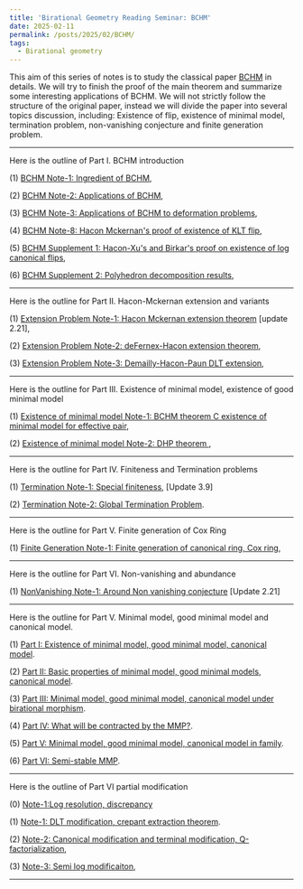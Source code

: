 ```yaml
---
title: 'Birational Geometry Reading Seminar: BCHM'
date: 2025-02-11
permalink: /posts/2025/02/BCHM/
tags:
  - Birational geometry
---
```



This aim of this series of notes is to study the classical paper [BCHM](https://www.ams.org/journals/jams/2010-23-02/S0894-0347-09-00649-3/S0894-0347-09-00649-3.pdf) in details. We will try to finish the proof of the main theorem and summarize some interesting applications of BCHM. We will not strictly follow the structure of the original paper, instead we will divide the paper into several topics discussion, including: Existence of flip, existence of minimal model, termination problem, non-vanishing conjecture and finite generation problem. 




---

Here is the outline of Part I. BCHM introduction

(1) [BCHM Note-1: Ingredient of BCHM](https://yilimath.github.io/files/Birational/BCHM/BCHMOverview.pdf),

(2) [BCHM Note-2: Applications of BCHM](https://yilimath.github.io/files/Birational/BCHM/BCHMApp.pdf),

(3) [BCHM Note-3: Applications of BCHM to deformation problems](),

(4) [BCHM Note-8: Hacon Mckernan's proof of existence of KLT flip](https://yilimath.github.io/files/Birational/BCHM/ExistKLTFlip.pdf), 

(5) [BCHM Supplement 1: Hacon-Xu's and Birkar's proof on existence of log canonical flips](https://yilimath.github.io/files/Birational/BCHM/ExistLCFlip.pdf),


(6) [BCHM Supplement 2: Polyhedron decomposition results](),


---

Here is the outline for Part II. Hacon-Mckernan extension and variants


(1) [Extension Problem Note-1: Hacon Mckernan extension theorem](https://yilimath.github.io/files/Birational/BCHM/HaconMckernanExtension.pdf) [update 2.21],

(2) [Extension Problem Note-2: deFernex-Hacon extension theorem](),

(3) [Extension Problem Note-3: Demailly-Hacon-Paun DLT extension](),


---

Here is the outline for Part III. Existence of minimal model, existence of good minimal model

(1) [Existence of minimal model Note-1: BCHM theorem C existence of minimal model for effective pair](),

(2) [Existence of minimal model Note-2: DHP theorem ](),


----

Here is the outline for Part IV. Finiteness and Termination problems 


(1) [Termination Note-1: Special finiteness](https://yilimath.github.io/files/Birational/BCHM/SpecialTermination.pdf), [Update 3.9]

(2) [Termination Note-2: Global Termination Problem](https://yilimath.github.io/files/Birational/BCHM/GlobalTermination.pdf).


---

Here is the outline for Part V. Finite generation of Cox Ring

(1) [Finite Generation Note-1: Finite generation of canonical ring, Cox ring](),


---

Here is the outline for Part VI. Non-vanishing and abundance

(1) [NonVanishing Note-1: Around Non vanishing conjecture](https://yilimath.github.io/files/Birational/BCHM/NonVanishing.pdf) [Update 2.21]

---

Here is the outline for Part V. Minimal model, good minimal model and canonical model.


(1) [Part I: Existence of minimal model, good minimal model, canonical model]().

(2) [Part II: Basic properties of minimal model, good minimal models, canonical model]().

(3) [Part III: Minimal model, good minimal model, canonical model under birational morphism]().

(4) [Part IV: What will be contracted by the MMP?]().

(5) [Part V: Minimal model, good minimal model, canonical model in family]().

(6) [Part VI: Semi-stable MMP]().



----

Here is the outline of Part VI partial modification

(0) [Note-1:Log resolution, discrepancy]()

(1) [Note-1: DLT modification, crepant extraction theorem](https://yilimath.github.io/files/Birational/BCHM/DLTModification.pdf).


(2) [Note-2: Canonical modification and terminal modification, Q-factorialization](https://yilimath.github.io/files/Birational/BCHM/CanonicalTerminalModification.pdf),

(3) [Note-3: Semi log modificaiton](),


---
